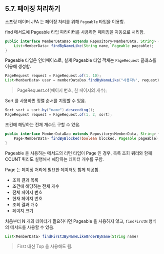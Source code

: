 ## 5.7. 페이징 처리하기

스프링 데이터 JPA 는 페이징 처리를 위해 `Pageable` 타입을 이용함.

find 메서드에 Pageable 타입 파라미터를 사용하면 페이징을 자동으로 처리함.

```java
public interface MemberDataDao extends Repository<MemberData, String> {
    List<MemberData> findByNameLike(String name, Pageable pageable);
}
```

Pageable 타입은 인터페이스로, 실제 Pageable 타입 객체는 `PageRequest` 클래스를 이용해 생성함.

```java
PageRequest request = PageRequest.of(1, 10);
List<MemberData> user = memberDataDao.findByNameLike("사용자%", request);
```

> PageRequest.of(페이지 번호, 한 페이지의 개수);

Sort 를 사용하면 정렬 순서를 지정할 수 있음.

```java
Sort sort = sort.by("name").descending();
PageRequest request = PageRequest.of(1, 2, sort);
```

조건에 해당하는 전체 개수도 구할 수 있음.

```java
public interface MemberDataDao extends Repository<MemberData, String> {
    Page<MemberData> findByBlocked(boolean blocked, Pageable pageable);
}
```

Pageable 을 사용하는 메서드의 리턴 타입이 Page 인 경우, 목록 조회 쿼리와 함께 COUNT 쿼리도 실행해서 해당하는 데이터 개수를 구함.

Page 는 페이징 처리에 필요한 데이터도 함께 제공함.

- 조회 결과 목록
- 조건에 해당하는 전체 개수
- 전체 페이지 번호
- 현재 페이지 번호
- 조회 결과 개수
- 페이지 크기

처음부터 N 개의 데이터가 필요하다면 Pageable 을 사용하지 않고, `findFirstN` 형식의 메서드를 사용할 수 있음.

```java
List<MemberData> findFirst3ByNameLikeOrderByName(String name)
```

> First 대신 Top 을 사용해도 됨.
